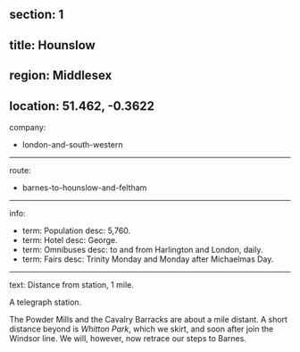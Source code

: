 section: 1
----
title: Hounslow
----
region: Middlesex
----
location: 51.462, -0.3622
----
company:
- london-and-south-western
----
route:
- barnes-to-hounslow-and-feltham
----
info:
- term: Population
  desc: 5,760.
- term: Hotel
  desc: George.
- term: Omnibuses
  desc: to and from Harlington and London, daily.
- term: Fairs
  desc: Trinity Monday and Monday after Michaelmas Day.
----
text: Distance from station, 1 mile.

A telegraph station.

The Powder Mills and the Cavalry Barracks are about a mile distant. A short distance beyond is *Whitton Park*, which we skirt, and soon after join the Windsor line. We will, however, now retrace our steps to Barnes.
